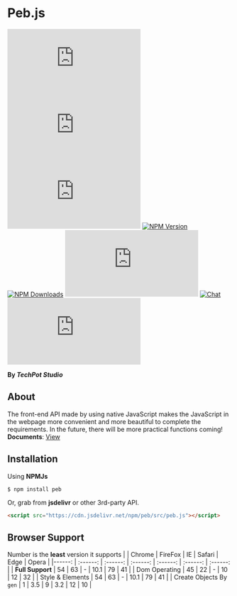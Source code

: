 # Peb.js
[![Stars](https://img.shields.io/github/stars/TechPot-Studio/peb.js?logo=github&style=for-the-badge)]()
[![Forks](https://img.shields.io/github/forks/TechPot-Studio/peb.js?label=Fork&logo=github&style=for-the-badge)]()
[![Issues](https://img.shields.io/github/issues/TechPot-Studio/peb.js?logo=github&style=for-the-badge)](https://github.com/TechPot-Studio/peb.js/issues)
[![NPM Version](https://img.shields.io/npm/v/peb?logo=npm&style=for-the-badge)](https://www.npmjs.com/package/peb)
[![NPM Downloads](https://img.shields.io/npm/dw/peb?logo=npm&style=for-the-badge)](https://www.npmjs.com/package/peb)
[![License](https://img.shields.io/github/license/TechPot-Studio/peb.js?style=for-the-badge)](./LICENSE)
[![Chat](https://img.shields.io/discord/711002879670091868?logo=discord&logoColor=fff&style=for-the-badge)](https://discord.gg/nS6qYuu)
[![Contributers](https://img.shields.io/github/contributors-anon/TechPot-Studio/peb.js?logo=github&style=for-the-badge)]()  
  
**By *TechPot Studio***  
  
## About
The front-end API made by using native JavaScript makes the JavaScript in the webpage more convenient and more beautiful to complete the requirements. In the future, there will be more practical functions coming!  
**Documents**: [View](./docs)
## Installation
Using **NPMJs**
```shell
$ npm install peb
```
Or, grab from **jsdelivr** or other 3rd-party API.
```html
<script src="https://cdn.jsdelivr.net/npm/peb/src/peb.js"></script>
```
## Browser Support
Number is the **least** version it supports
|  | Chrome | FireFox | IE | Safari | Edge | Opera |
|------: | :------: | :------: | :------: | :------: | :------: | :------: |
| **Full Support** | 54 | 63 | - | 10.1 | 79 | 41 |
| Dom Operating | 45 | 22 | - | 10 | 12 | 32 |
| Style & Elements | 54 | 63 | - | 10.1 | 79 | 41 |
| Create Objects By `gen` | 1 | 3.5 | 9 | 3.2 | 12 | 10 |

